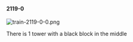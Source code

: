 #### 2119-0
![train-2119-0-0.png](https://github.com/lil-lab/nlvr/raw/master/nlvr/train/images/21/train-2119-0-0.png "train-2119-0-0.png")

There is 1 tower with a black block in the middle
